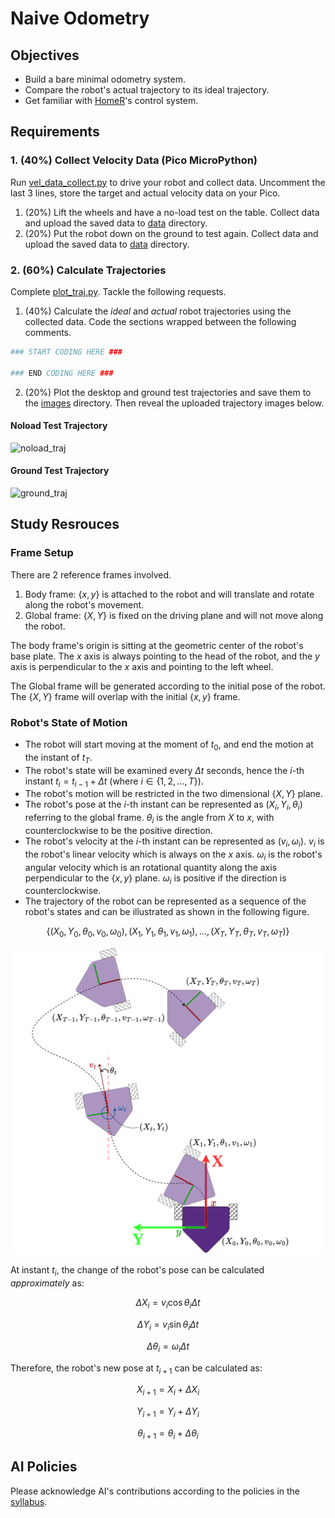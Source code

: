 # Naive Odometry

## Objectives

- Build a bare minimal odometry system.
- Compare the robot's actual trajectory to its ideal trajectory.
- Get familiar with [HomeR](https://github.com/linzhangUCA/homer)'s control system.

## Requirements

### 1. (40%) Collect Velocity Data (Pico MicroPython)

Run [vel_data_collect.py](vel_data_collect.py) to drive your robot and collect data.
Uncomment the last 3 lines, store the target and actual velocity data on your Pico.

1. (20%) Lift the wheels and have a no-load test on the table. Collect data and upload the saved data to [data](/data/) directory.
2. (20%) Put the robot down on the ground to test again. Collect data and upload the saved data to [data](/data/) directory.

### 2. (60%) Calculate Trajectories

Complete [plot_traj.py](plot_traj.py).
Tackle the following requests.

1. (40%) Calculate the _ideal_ and _actual_ robot trajectories using the collected data.
Code the sections wrapped between the following comments.

```python
### START CODING HERE ###

### END CODING HERE ###
```

2. (20%) Plot the desktop and ground test trajectories and save them to the [images](images/) directory.
Then reveal the uploaded trajectory images below.

#### Noload Test Trajectory

![noload_traj](images/noload_traj.png)

#### Ground Test Trajectory

![ground_traj](images/ground_traj.png)

## Study Resrouces

### Frame Setup

There are 2 reference frames involved.

1. Body frame: $`\{x, y\}`$ is attached to the robot and will translate and rotate along the robot's movement.
2. Global frame: $`\{X, Y\}`$ is fixed on the driving plane and will not move along the robot.

The body frame's origin is sitting at the geometric center of the robot's base plate. The $x$ axis is always pointing to the head of the robot, and the $y$ axis is perpendicular to the $x$ axis and pointing to the left wheel.

The Global frame will be generated according to the initial pose of the robot. The $`\{X, Y\}`$ frame will overlap with the initial $`\{x, y\}`$ frame.

### Robot's State of Motion

- The robot will start moving at the moment of $t_0$, and end the motion at the instant of $t_T$.
- The robot's state will be examined every $\Delta t$ seconds, hence the $i$-th instant $t_i = t_{i-1} + \Delta t$ (where $`i \in \{ 1, 2, \dots, T \}`$).
- The robot's motion will be restricted in the two dimensional $`\{X, Y\}`$ plane.
- The robot's pose at the $i$-th instant can be represented as $(X_i, Y_i, \theta_i)$ referring to the global frame.
$\theta_i$ is the angle from $X$ to $x$, with counterclockwise to be the positive direction.
- The robot's velocity at the $i$-th instant can be represented as $(v_i, \omega_i)$.
$v_i$ is the robot's linear velocity which is always on the $x$ axis.
$\omega_i$ is the robot's angular velocity which is an rotational quantity along the axis perpendicular to the $`\{x, y\}`$ plane.
$\omega_i$ is positive if the direction is counterclockwise.
- The trajectory of the robot can be represented as a sequence of the robot's states and can be illustrated as shown in the following figure.

```math
\{(X_0, Y_0, \theta_0, v_0, \omega_0), (X_1, Y_1, \theta_1, v_1, \omega_1), \dots, (X_T, Y_T, \theta_T, v_T, \omega_T)\}
```

![odom_frame](images/odom_frame.png)

At instant $t_i$, the change of the robot's pose can be calculated _approximately_ as:

```math
\Delta X_i = v_i \cos \theta_i \Delta t
```

```math
\Delta Y_i = v_i \sin \theta_i \Delta t
```

```math
\Delta \theta_i = \omega_i \Delta t

```

Therefore, the robot's new pose at $t_{i+1}$ can be calculated as:

```math
X_{i+1} = X_i + \Delta X_i
```

```math
Y_{i+1} = Y_i + \Delta Y_i
```

```math
\theta_{i+1} = \theta_i + \Delta \theta_i
```

## AI Policies

Please acknowledge AI's contributions according to the policies in the [syllabus](https://linzhanguca.github.io/_docs/robotics2-2025/syllabus.pdf).
